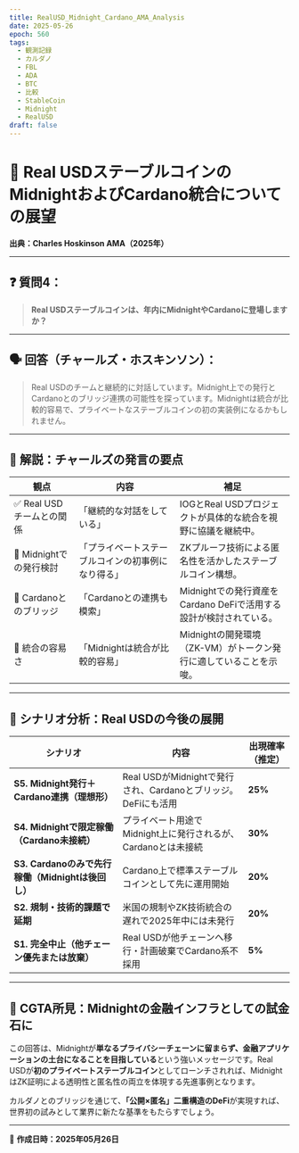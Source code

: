 ```yaml
---
title: RealUSD_Midnight_Cardano_AMA_Analysis
date: 2025-05-26
epoch: 560
tags:
  - 観測記録
  - カルダノ
  - FBL
  - ADA
  - BTC
  - 比較
  - StableCoin
  - Midnight
  - RealUSD
draft: false
---
```


# 📌 Real USDステーブルコインのMidnightおよびCardano統合についての展望  
**出典：Charles Hoskinson AMA（2025年）**

---

## ❓ 質問4：
> **Real USDステーブルコインは、年内にMidnightやCardanoに登場しますか？**

---

## 🗣️ 回答（チャールズ・ホスキンソン）：
> Real USDのチームと継続的に対話しています。Midnight上での発行とCardanoとのブリッジ連携の可能性を探っています。Midnightは統合が比較的容易で、プライベートなステーブルコインの初の実装例になるかもしれません。

---

## 🧠 解説：チャールズの発言の要点

| 観点 | 内容 | 補足 |
|------|------|------|
| ✅ Real USDチームとの関係 | 「継続的な対話をしている」 | IOGとReal USDプロジェクトが具体的な統合を視野に協議を継続中。 |
| 🔄 Midnightでの発行検討 | 「プライベートステーブルコインの初事例になり得る」 | ZKプルーフ技術による匿名性を活かしたステーブルコイン構想。 |
| 🌉 Cardanoとのブリッジ | 「Cardanoとの連携も模索」 | Midnightでの発行資産をCardano DeFiで活用する設計が検討されている。 |
| 🔧 統合の容易さ | 「Midnightは統合が比較的容易」 | Midnightの開発環境（ZK-VM）がトークン発行に適していることを示唆。 |

---

## 🔮 シナリオ分析：Real USDの今後の展開

| シナリオ | 内容 | 出現確率（推定） |
|----------|------|------------------|
| **S5. Midnight発行＋Cardano連携（理想形）** | Real USDがMidnightで発行され、Cardanoとブリッジ。DeFiにも活用 | **25%** |
| **S4. Midnightで限定稼働（Cardano未接続）** | プライベート用途でMidnight上に発行されるが、Cardanoとは未接続 | **30%** |
| **S3. Cardanoのみで先行稼働（Midnightは後回し）** | Cardano上で標準ステーブルコインとして先に運用開始 | **20%** |
| **S2. 規制・技術的課題で延期** | 米国の規制やZK技術統合の遅れで2025年中には未発行 | **20%** |
| **S1. 完全中止（他チェーン優先または放棄）** | Real USDが他チェーンへ移行・計画破棄でCardano系不採用 | **5%** |

---

## 📣 CGTA所見：Midnightの金融インフラとしての試金石に

この回答は、Midnightが**単なるプライバシーチェーンに留まらず、金融アプリケーションの土台になることを目指している**という強いメッセージです。Real USDが**初のプライベートステーブルコイン**としてローンチされれば、MidnightはZK証明による透明性と匿名性の両立を体現する先進事例となります。

カルダノとのブリッジを通じて、**「公開×匿名」二重構造のDeFi**が実現すれば、世界初の試みとして業界に新たな基準をもたらすでしょう。

---

📄 **作成日時：2025年05月26日**
